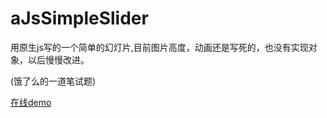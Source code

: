 aJsSimpleSlider
===============

用原生js写的一个简单的幻灯片,目前图片高度，动画还是写死的，也没有实现对象，以后慢慢改进。

(饿了么的一道笔试题)


[在线demo](http://www.tony77.com/mylab/aSimpleSlide/)
